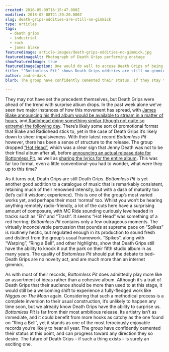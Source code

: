 ```yaml
---
created: 2016-05-09T16:15:47.000Z
modified: 2018-02-08T21:20:20.000Z
slug: death-grips-oddities-are-still-no-gimmick
type: articles
tags:
  - death grips
  - industrial
  - rock
  - james blake
featuredimage: article-images/death-grips-oddities-no-gimmick.jpg
featuredimageAlt: Photograph of Death Grips performing onstage
showFeaturedImage: true
featuredImageCaption: One would do well to accuse Death Grips of being conventional. Photo by Montecruz Foto
title: "‘Bottomless Pit’ shows Death Grips oddities are still no gimmick"
author: andre-dack
blurb: The group have confidently cemented their status. If they stay together they can progress toward any direction they so desire.

---
```


They may not have set the precedent themselves, but Death Grips were ahead of the trend with surprise album drops. In the past week alone we’ve seen two major instances of how this movement has spread, with [James Blake announcing his third album would be available to stream in a matter of hours](http://pitchfork.com/news/65268-james-blakes-new-album-the-colour-in-anything-is-out-tonight/), and[ Radiohead doing something similar (though not quite so extreme) the following day](http://pitchfork.com/news/65297-radiohead-announce-new-album-release-date-share-daydreaming-video/). There’s likely some sort of promotional format that Blake and Radiohead stick to, yet in the case of Death Grips it’s likely down to sheer impulsiveness. With their latest record *Bottomless Pit* however, there has been a sense of structure to the release. The group dropped [“Hot Head”](https://www.youtube.com/watch?v=UQm8qpexnjo), which was a clear sign that Jenny Death was not to be their final album after all, before [announcing an actual release date for Bottomless Pit](http://pitchfork.com/news/61741-death-grips-announce-new-album-bottomless-pit-release-date-share-lyrics/), as well as [sharing the lyrics for the entire album](http://thirdworlds.net/pit.php). This was far too formal, even a little conventional–you had to wonder, what were they up to this time?

As it turns out, Death Grips are still Death Grips. *Bottomless Pit* is yet another good addition to a catalogue of music that is remarkably consistent, retaining much of their renowned intensity, but with a dash of maturity too (let’s call it wisdom; experience). This is one of the group’s most varied works yet, and perhaps their most ‘normal’ too. Whilst you won’t be hearing anything remotely radio-friendly, a lot of the cuts here have a surprising amount of composure, with MC Ride sounding curiously levelheaded in tracks such as “Eh” and “Trash”. It seems “Hot Head” was something of a red herring; *Bottomless Pit* contains only a few outrageous moments. The virtually inconceivable percussion that pounds at supreme pace on “Spikes” is routinely hectic, but regulated enough in its production to sound fresh and distinct from the group’s usual framework. “Spikes”, along with “Warping”, “Ring a Bell”, and other highlights, show that Death Grips still have the ability to knock it out the park on their fifth studio album in as many years. The quality of *Bottomless Pit* should put the debate to bed–Death Grips are no novelty act, and are much more than an internet gimmick.

As with most of their records, *Bottomless Pit* does admittedly play more like an assortment of ideas rather than a cohesive album. Although it’s a trait of Death Grips that their audience should be more than used to at this stage, it would still be a welcoming shift to experience a fully-fledged work like *Niggas on The Moon* again. Considering that such a methodical process is a complete inversion to their usual construction, it’s unlikely to happen any time soon, but we already know Death Grips have the ability to surprise us. *Bottomless Pit* is far from their most ambitious release. Its artistry isn’t as immediate, and it could benefit from more hooks as catchy as the one found on “Ring a Bell”, yet it stands as one of the most ferociously enjoyable records you’re likely to hear all year. The group have confidently cemented their status at this point, and can progress toward any direction they so desire. The future of Death Grips – if such a thing exists – is surely an exciting one.